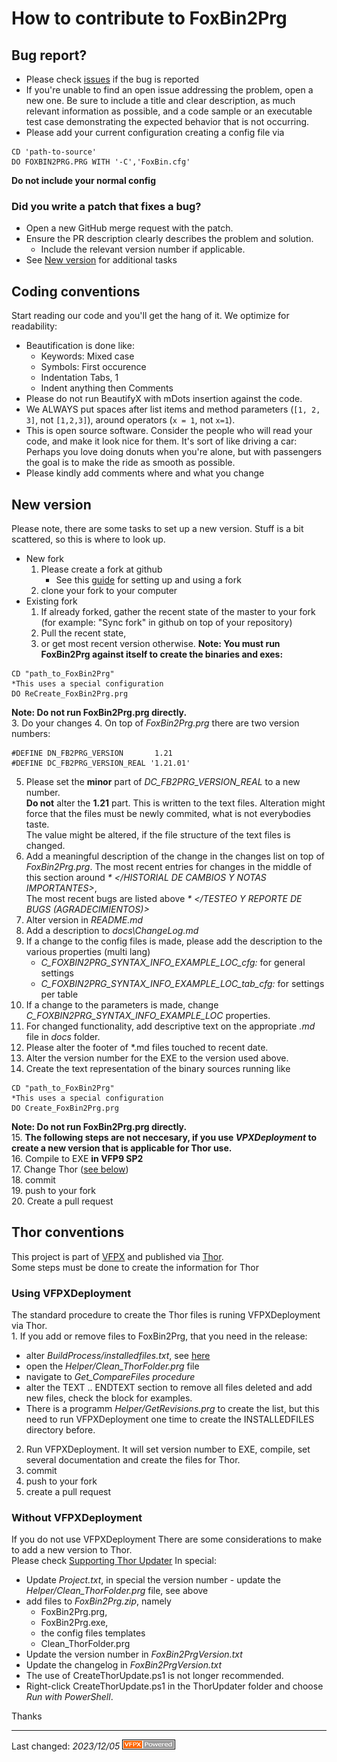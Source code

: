 # How to contribute to FoxBin2Prg

## Bug report?
- Please check  [issues](https://github.com/fdbozzo/foxbin2prg/issues) if the bug is reported
- If you're unable to find an open issue addressing the problem, open a new one. Be sure to include a title and clear description, as much relevant information as possible, and a code sample or an executable test case demonstrating the expected behavior that is not occurring.
- Please add your current configuration creating a config file via   
```
CD 'path-to-source'
DO FOXBIN2PRG.PRG WITH '-C','FoxBin.cfg'
```   
**Do not include your normal config**

### Did you write a patch that fixes a bug?
- Open a new GitHub merge request with the patch.
- Ensure the PR description clearly describes the problem and solution.
  - Include the relevant version number if applicable.
- See [New version](#new-version) for additional tasks

## Coding conventions
Start reading our code and you'll get the hang of it. We optimize for readability:

- Beautification is done like:
  - Keywords: Mixed case 
  - Symbols: First occurence
  - Indentation Tabs, 1
  - Indent anything then Comments
- Please do not run BeautifyX with mDots insertion against the code. 
- We ALWAYS put spaces after list items and method parameters (`[1, 2, 3]`, not `[1,2,3]`), around operators (`x = 1`, not `x=1`).
- This is open source software. Consider the people who will read your code, and make it look nice for them. It's sort of like driving a car: Perhaps you love doing donuts when you're alone, but with passengers the goal is to make the ride as smooth as possible.
- Please kindly add comments where and what you change

## New version
Please note, there are some tasks to set up a new version.
Stuff is a bit scattered, so this is where to look up.
- New fork
  1. Please create a fork at github
     - See this [guide](https://www.dataschool.io/how-to-contribute-on-github/) for setting up and using a fork
  2. clone your fork to your computer
- Existing fork
  1. If already forked, gather the recent state of the master to your fork (for example: "Sync fork" in github on top of your repository)
  2. Pull the recent state,
  3. or get most recent version otherwise.
**Note: You must run FoxBin2Prg against itself to create the binaries and exes:**
```
CD "path_to_FoxBin2Prg"
*This uses a special configuration
DO ReCreate_FoxBin2Prg.prg
```   
**Note: Do not run FoxBin2Prg.prg directly.**   
3. Do your changes
4. On top of _FoxBin2Prg.prg_ there are two version numbers:   
```
#DEFINE DN_FB2PRG_VERSION       1.21
#DEFINE DC_FB2PRG_VERSION_REAL '1.21.01'
```   
5. Please set the **minor** part of _DC_FB2PRG_VERSION_REAL_ to a new number.   
   **Do not** alter the **1.21** part. This is written to the text files.
   Alteration might force that the files must be newly commited, what is not everybodies taste.   
   The value might be altered, if the file structure of the text files is changed.
6. Add a meaningful description of the change in the changes list on top of _FoxBin2Prg.prg_.
   The most recent entries for changes in the middle of this section around _* </HISTORIAL DE CAMBIOS Y NOTAS IMPORTANTES>_,   
   The most recent bugs are listed above _* </TESTEO Y REPORTE DE BUGS (AGRADECIMIENTOS)>_
7. Alter version in _README.md_
8. Add a description to _docs\ChangeLog.md_
9. If a change to the config files is made, please add the description to the various properties (multi lang)
   - _C_FOXBIN2PRG_SYNTAX_INFO_EXAMPLE_LOC_cfg:_ for general settings
   - _C_FOXBIN2PRG_SYNTAX_INFO_EXAMPLE_LOC_tab_cfg:_ for settings per table
10. If a change to the parameters is made, change _C_FOXBIN2PRG_SYNTAX_INFO_EXAMPLE_LOC_ properties.
11. For changed functionality, add descriptive text on the appropriate _.md_ file in _docs_ folder.
12. Please alter the footer of \*.md files touched to recent date.
13. Alter the version number for the EXE to the version used above.
14. Create the text representation of the binary sources running like
```
CD "path_to_FoxBin2Prg"
*This uses a special configuration
DO Create_FoxBin2Prg.prg
```   
**Note: Do not run FoxBin2Prg.prg directly.**   
15. **The following steps are not neccesary, if you use *VPXDeployment* to create a new version that is applicable for Thor use.**   
16. Compile to EXE **in VFP9 SP2**   
17. Change Thor ([see below](#thor-conventions))   
18. commit   
19. push to your fork   
20. Create a pull request

## Thor conventions
This project is part of [VFPX](https://vfpx.github.io/) and published via [Thor](https://github.com/VFPX/Thor).   
Some steps must be done to create the information for Thor
### Using VFPXDeployment
The standard procedure to create the Thor files is runing VFPXDeployment via Thor.   
<comment>1. If you add or remove files to FoxBin2Prg, that you need in the release: 
  - alter *BuildProcess/installedfiles.txt*, see [here](https://github.com/VFPX/VFPXDeployment/blob/main/docs/Documentation.md#installedfilestxt)
  - open the *Helper/Clean_ThorFolder.prg* file
  - navigate to *Get_CompareFiles procedure*
  - alter the TEXT .. ENDTEXT section to remove all files deleted and add new files, check the block for examples.
  - There is a programm *Helper/GetRevisions.prg* to create the list, but this need to run VFPXDeployment one time to create the INSTALLEDFILES directory before.</comment>
2. Run VFPXDeployment. It will set version number to EXE, compile, set several documentation and create the files for Thor.
3. commit
4. push to your fork
5. create a pull request

### Without VFPXDeployment
If you do not use VFPXDeployment
There are some considerations to make to add a new version to Thor.   
Please check [Supporting Thor Updater](https://vfpx.github.io/thorupdate/)
In special:
- Update _Project.txt_, in special the version number
<comment>- update the *Helper/Clean_ThorFolder.prg* file, see above
- add files to _FoxBin2Prg.zip_, namely
  - FoxBin2Prg.prg,
  - FoxBin2Prg.exe,
  - the config files templates
  - Clean_ThorFolder.prg
- Update the version number in _FoxBin2PrgVersion.txt_
- Update the changelog in _FoxBin2PrgVersion.txt_
- The use of CreateThorUpdate.ps1 is not longer recommended.</comment>
- Right-click CreateThorUpdate.ps1 in the ThorUpdater folder and choose *Run with PowerShell*.

Thanks

----
Last changed: _2023/12/05_ ![Picture](../docs/pictures/vfpxpoweredby_alternative.gif)

